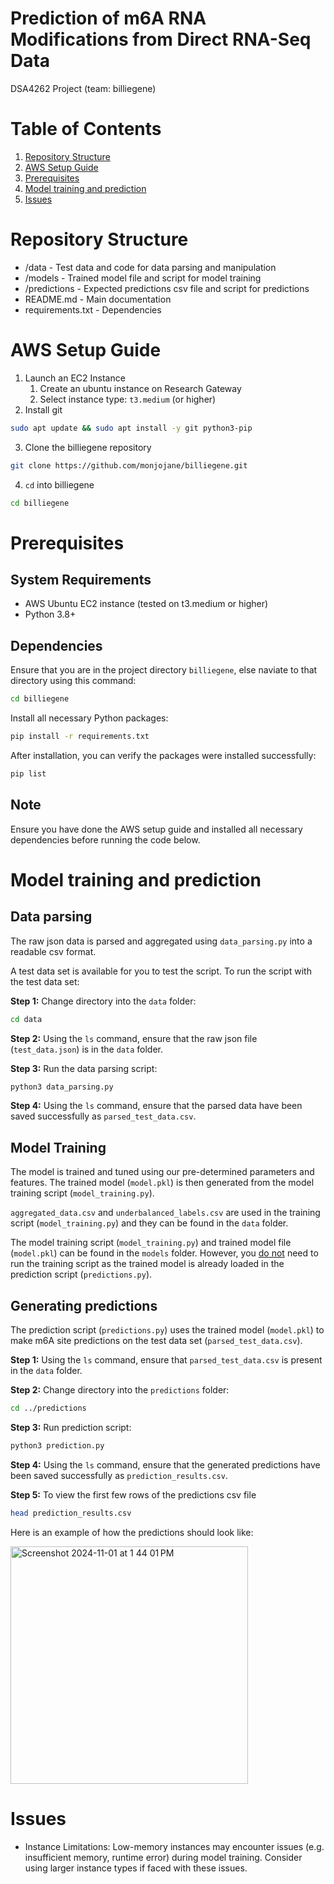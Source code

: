 # Prediction of m6A RNA Modifications from Direct RNA-Seq Data
DSA4262 Project (team: billiegene)

# Table of Contents
1. [Repository Structure](https://github.com/monjojane/billiegene/tree/main?tab=readme-ov-file#repository-structure)
2. [AWS Setup Guide](https://github.com/monjojane/billiegene/tree/main?tab=readme-ov-file#aws-setup-guide)
3. [Prerequisites](https://github.com/monjojane/billiegene/tree/main?tab=readme-ov-file#prerequisites)
5. [Model training and prediction](https://github.com/monjojane/billiegene/tree/main?tab=readme-ov-file#model-training-and-prediction)
6. [Issues](https://github.com/monjojane/billiegene/tree/main?tab=readme-ov-file#issues)

# Repository Structure
- /data - Test data and code for data parsing and manipulation
- /models - Trained model file and script for model training
- /predictions - Expected predictions csv file and script for predictions
- README.md - Main documentation
- requirements.txt - Dependencies


# AWS Setup Guide 
1. Launch an EC2 Instance
   1. Create an ubuntu instance on Research Gateway
   2. Select instance type: `t3.medium` (or higher)
2. Install git 
```bash
sudo apt update && sudo apt install -y git python3-pip 
```
3. Clone the billiegene repository
``` bash
git clone https://github.com/monjojane/billiegene.git  
```
4. `cd` into billiegene
```bash
cd billiegene
```

# Prerequisites

## System Requirements 
- AWS Ubuntu EC2 instance (tested on t3.medium or higher)
- Python 3.8+

## Dependencies 
Ensure that you are in the project directory `billiegene`, else naviate to that directory using this command:
```bash
cd billiegene
```

Install all necessary Python packages:
```bash
pip install -r requirements.txt
```

After installation, you can verify the packages were installed successfully:
```bash
pip list
```
## Note
Ensure you have done the AWS setup guide and installed all necessary dependencies before running the code below.  

# Model training and prediction

## Data parsing
The raw json data is parsed and aggregated using `data_parsing.py` into a readable csv format.

A test data set is available for you to test the script. To run the script with the test data set:

**Step 1:** Change directory into the `data` folder:
```bash 
cd data
```
**Step 2:** Using the `ls` command, ensure that the raw json file (`test_data.json`) is in the `data` folder. 

**Step 3:** Run the data parsing script:
```bash 
python3 data_parsing.py
```
**Step 4:** Using the `ls` command, ensure that the parsed data have been saved successfully as `parsed_test_data.csv`.

## Model Training 
The model is trained and tuned using our pre-determined parameters and features. The trained model (`model.pkl`) is then generated from the model training script (`model_training.py`). 

`aggregated_data.csv` and `underbalanced_labels.csv` are used in the training script (`model_training.py`) and they can be found in the `data` folder. 

The model training script (`model_training.py`) and trained model file (`model.pkl`) can be found in the `models` folder. However, you <ins>do not</ins> need to run the training script as the trained model is already loaded in the prediction script (`predictions.py`). 

## Generating predictions
The prediction script (`predictions.py`) uses the trained model (`model.pkl`) to make m6A site predictions on the test data set (`parsed_test_data.csv`). 

**Step 1:** Using the `ls` command, ensure that `parsed_test_data.csv` is present in the `data` folder. 

**Step 2:** Change directory into the `predictions` folder: 
```bash 
cd ../predictions
``` 

**Step 3:** Run prediction script: 
```bash 
python3 prediction.py
```

**Step 4:** Using the `ls` command, ensure that the generated predictions have been saved successfully as `prediction_results.csv`. 

**Step 5:** To view the first few rows of the predictions csv file 
```bash 
head prediction_results.csv
```

Here is an example of how the predictions should look like:

<img width="380" alt="Screenshot 2024-11-01 at 1 44 01 PM" src="https://github.com/user-attachments/assets/ea2661ad-5642-4eba-bda3-d0e5bd5757fa">

# Issues
- Instance Limitations:
  Low-memory instances may encounter issues (e.g. insufficient memory, runtime error) during model training. Consider using larger instance types if faced with these issues.
